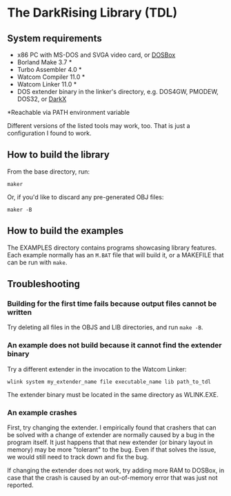 # The DarkRising Library (TDL)

## System requirements
* x86 PC with MS-DOS and SVGA video card, or [DOSBox](https://www.dosbox.com/download.php?main=1)
* Borland Make 3.7 &ast;
* Turbo Assembler 4.0 &ast;
* Watcom Compiler 11.0 &ast;
* Watcom Linker 11.0 &ast;
* DOS extender binary in the linker's directory, e.g. DOS4GW, PMODEW, DOS32, or [DarkX](https://github.com/uavster/DarkX)

&ast;Reachable via PATH environment variable

Different versions of the listed tools may work, too. That is just a configuration I found to work.

## How to build the library
From the base directory, run:
```
maker
```
Or, if you'd like to discard any pre-generated OBJ files:
```
maker -B
```

## How to build the examples
The EXAMPLES directory contains programs showcasing library features. Each example normally has an ```M.BAT``` file that will build it, or a MAKEFILE that can be run with ```make```.
## Troubleshooting
### Building for the first time fails because output files cannot be written
Try deleting all files in the OBJS and LIB directories, and run ```make -B```.
### An example does not build because it cannot find the extender binary
Try a different extender in the invocation to the Watcom Linker:
```
wlink system my_extender_name file executable_name lib path_to_tdl
```
The extender binary must be located in the same directory as WLINK.EXE.
### An example crashes
First, try changing the extender. I empirically found that crashers that can be solved with a change of extender are normally caused by a bug in the program itself. It just happens that that new extender (or binary layout in memory) may be more "tolerant" to the bug. Even if that solves the issue, we would still need to track down and fix the bug.

If changing the extender does not work, try adding more RAM to DOSBox, in case that the crash is caused by an out-of-memory error that was just not reported.
